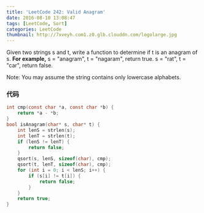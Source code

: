 ```yaml
---
title: 'LeetCode 242: Valid Anagram'
date: 2016-08-10 13:08:47
tags: [LeetCode, Sort]
categories: LeetCode
thumbnail: http://7xveyh.com1.z0.glb.clouddn.com/logolarge.jpg
---
```

Given two strings s and t, write a function to determine if t is an anagram of s. <!--more-->
**For example,**
s = "anagram", t = "nagaram", return true.
s = "rat", t = "car", return false.

Note:
You may assume the string contains only lowercase alphabets.

### 代码
```c
int cmp(const char *a, const char *b) {
	return *a - *b;
}
bool isAnagram(char* s, char* t) {
    int lenS = strlen(s);
    int lenT = strlen(t);
    if (lenS != lenT) {
        return false;
    }
    qsort(s, lenS, sizeof(char), cmp);
    qsort(t, lenT, sizeof(char), cmp);
    for (int i = 0; i < lenS; i++) {
        if (s[i] != t[i]) {
            return false;
        }
    }
    return true;
}
```